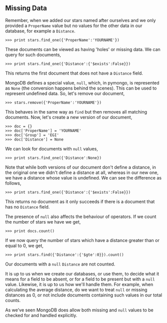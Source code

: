 ## Missing Data

Remember, when we added our stars named after ourselves and we only provided a `ProperName` value but no values for the other data in our database, for example a `Distance`. 

    >>> print stars.find_one({'ProperName':'YOURNAME'})

These documents can be viewed as having 'holes' or missing data. We can query for such documents,

    >>> print stars.find_one({'Distance':{'$exists':False}})

This returns the first document that does not have a `Distance` field.

MongoDB defines a special value, `null`, which, in pymongo, is represented as `None` (the conversion happens behind the scenes). This can be used to represent undefined data. So, let's remove our document,

    >>> stars.remove({'ProperName':'YOURNAME'})

This behaves in the same way as `find` but then removes all matching documents. Now, let's create a new version of our document,

    >>> doc = {}
    >>> doc['ProperName'] = 'YOURNAME'
    >>> doc['Group'] = 'EGI'
    >>> doc['Distance'] = None

We can look for documents with `null` values,

    >>> print stars.find_one({'Distance':None})

Note that while both versions of our document don't define a distance, in the original one we didn't define a distance at all, whereas in our new one, we have a distance whose value is undefined. We can see the difference as follows,

    >>> print stars.find_one({'Distance':{'$exists':False}})

This returns no document as it only succeeds if there is a document that has no `Distance` field.

The presence of `null` also affects the behaviour of operators. If we count the number of stars we have we get,

    >>> print docs.count()

If we now query the number of stars which have a distance greater than or equal to 0, we get,

    >>> print stars.find({'Distance':{'$gte':0}}).count()

Our documents with a `null` `Distance` are not counted.

It is up to us when we create our databases, or use them, to decide what it means for a field to be absent, or for a field to be present but with a `null` value. Likewise, it is up to us how we'll handle them. For example, when calculating the average distance, do we want to treat `null` or missing distances as 0, or not include documents containing such values in our total counts.

As we've seen MongoDB does allow both missing and `null` values to be checked for and handled explicitly.
